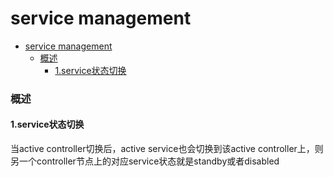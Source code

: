 # service  management

<!-- @import "[TOC]" {cmd="toc" depthFrom=1 depthTo=6 orderedList=false} -->
<!-- code_chunk_output -->

- [service  management](#service-management)
    - [概述](#概述)
      - [1.service状态切换](#1service状态切换)

<!-- /code_chunk_output -->

### 概述

#### 1.service状态切换
当active controller切换后，active service也会切换到该active controller上，则另一个controller节点上的对应service状态就是standby或者disabled
